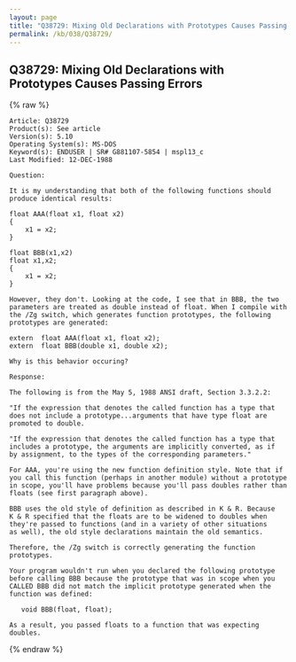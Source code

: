 ```yaml
---
layout: page
title: "Q38729: Mixing Old Declarations with Prototypes Causes Passing Errors"
permalink: /kb/038/Q38729/
---
```


## Q38729: Mixing Old Declarations with Prototypes Causes Passing Errors

{% raw %}

	Article: Q38729
	Product(s): See article
	Version(s): 5.10
	Operating System(s): MS-DOS
	Keyword(s): ENDUSER | SR# G881107-5854 | mspl13_c
	Last Modified: 12-DEC-1988
	
	Question:
	
	It is my understanding that both of the following functions should
	produce identical results:
	
	float AAA(float x1, float x2)
	{
	    x1 = x2;
	}
	
	float BBB(x1,x2)
	float x1,x2;
	{
	    x1 = x2;
	}
	
	However, they don't. Looking at the code, I see that in BBB, the two
	parameters are treated as double instead of float. When I compile with
	the /Zg switch, which generates function prototypes, the following
	prototypes are generated:
	
	extern  float AAA(float x1, float x2);
	extern  float BBB(double x1, double x2);
	
	Why is this behavior occuring?
	
	Response:
	
	The following is from the May 5, 1988 ANSI draft, Section 3.3.2.2:
	
	"If the expression that denotes the called function has a type that
	does not include a prototype...arguments that have type float are
	promoted to double.
	
	"If the expression that denotes the called function has a type that
	includes a prototype, the arguments are implicitly converted, as if
	by assignment, to the types of the corresponding parameters."
	
	For AAA, you're using the new function definition style. Note that if
	you call this function (perhaps in another module) without a prototype
	in scope, you'll have problems because you'll pass doubles rather than
	floats (see first paragraph above).
	
	BBB uses the old style of definition as described in K & R. Because
	K & R specified that the floats are to be widened to doubles when
	they're passed to functions (and in a variety of other situations
	as well), the old style declarations maintain the old semantics.
	
	Therefore, the /Zg switch is correctly generating the function
	prototypes.
	
	Your program wouldn't run when you declared the following prototype
	before calling BBB because the prototype that was in scope when you
	CALLED BBB did not match the implicit prototype generated when the
	function was defined:
	
	   void BBB(float, float);
	
	As a result, you passed floats to a function that was expecting
	doubles.

{% endraw %}
